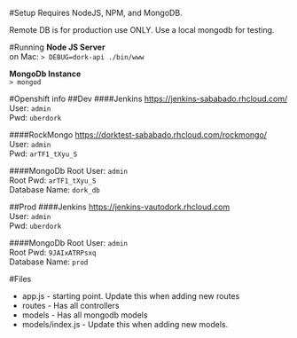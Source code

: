 #Setup
Requires NodeJS, NPM, and MongoDB.

Remote DB is for production use ONLY. Use a local mongodb for testing.

#Running
__Node JS Server__  
on Mac: `> DEBUG=dork-api ./bin/www`

__MongoDb Instance__  
`> mongod`

#Openshift info
##Dev
####Jenkins
https://jenkins-sababado.rhcloud.com/  
User:   `admin`  
Pwd:    `uberdork`
  
####RockMongo
https://dorktest-sababado.rhcloud.com/rockmongo/  
User:   `admin`  
Pwd:    `arTF1_tXyu_S`

####MongoDb
Root User:  `admin`  
Root Pwd:   `arTF1_tXyu_S`  
Database Name:  `dork_db`  

##Prod
####Jenkins
https://jenkins-vautodork.rhcloud.com  
User:   `admin`  
Pwd:    `uberdork`

####MongoDb
Root User:  `admin`  
Root Pwd:   `9JAIxATRPsxq`  
Database Name: `prod`

#Files
* app.js - starting point. Update this when adding new routes
* routes - Has all controllers
* models - Has all mongodb models
* models/index.js - Update this when adding new models.